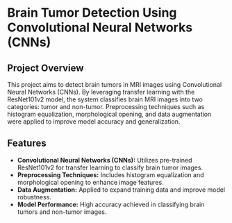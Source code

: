 # Brain Tumor Detection Using Convolutional Neural Networks (CNNs)

## Project Overview

This project aims to detect brain tumors in MRI images using Convolutional Neural Networks (CNNs). By leveraging transfer learning with the ResNet101v2 model, the system classifies brain MRI images into two categories: tumor and non-tumor. Preprocessing techniques such as histogram equalization, morphological opening, and data augmentation were applied to improve model accuracy and generalization.

## Features

- **Convolutional Neural Networks (CNNs):** Utilizes pre-trained ResNet101v2 for transfer learning to classify brain tumor images.
- **Preprocessing Techniques:** Includes histogram equalization and morphological opening to enhance image features.
- **Data Augmentation:** Applied to expand training data and improve model robustness.
- **Model Performance:** High accuracy achieved in classifying brain tumors and non-tumor images.
